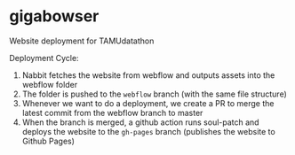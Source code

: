 # gigabowser
Website deployment for TAMUdatathon

Deployment Cycle:
1. Nabbit fetches the website from webflow and outputs assets into the webflow folder
2. The folder is pushed to the `webflow` branch (with the same file structure)
3. Whenever we want to do a deployment, we create a PR to merge the latest commit from the webflow branch to master
4. When the branch is merged, a github action runs soul-patch and deploys the website to the `gh-pages` branch (publishes the website to Github Pages)
